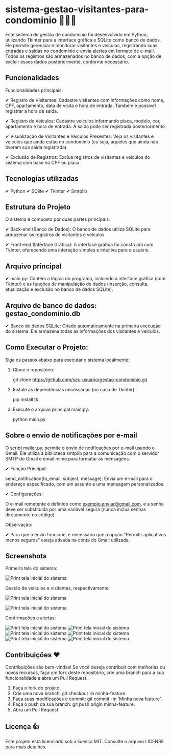# sistema-gestao-visitantes-para-condominio 🚀🎉😀

Este sistema de gestão de condomínio foi desenvolvido em Python, utilizando Tkinter para a interface gráfica e SQLite como banco de dados. 
Ele permite gerenciar e monitorar visitantes e veículos, registrando suas entradas e saídas no condomínio e envia alertas em formato de e-mail.
Todos os registros são armazenados no banco de dados, com a opção de excluir esses dados posteriormente, conforme necessário.

##  Funcionalidades 

Funcionalidades principais:

✔ Registro de Visitantes: Cadastre visitantes com informações como nome, CPF, apartamento, data de visita e hora de entrada. Também é possível registrar a hora de saída.

✔ Registro de Veículos: Cadastre veículos informando placa, modelo, cor, apartamento e hora de entrada. A saída pode ser registrada posteriormente.

✔ Visualização de Visitantes e Veículos Presentes: Veja os visitantes e veículos que ainda estão no condomínio (ou seja, aqueles que ainda não tiveram sua saída registrada).

✔ Exclusão de Registros: Exclua registros de visitantes e veículos do sistema com base no CPF ou placa.

## Tecnologias utilizadas

✔ Python
✔ SQlite
✔ Tkinter
✔ Smtplib 

## Estrutura do Projeto

O sistema é composto por duas partes principais:

✔ Back-end (Banco de Dados): O banco de dados utiliza SQLite para armazenar os registros de visitantes e veículos.

✔ Front-end (Interface Gráfica): A interface gráfica foi construída com Tkinter, oferecendo uma interação simples e intuitiva para o usuário.

## Arquivo principal

✔ main.py: Contém a lógica do programa, incluindo a interface gráfica (com Tkinter) e as funções de manipulação de dados 
  (inserção, consulta, atualização e exclusão no banco de dados SQLite).

## Arquivo de banco de dados: gestao_condominio.db
  
✔ Banco de dados SQLite: Criado automaticamente na primeira execução do sistema. Ele armazena todas as informações dos visitantes e veículos.


## Como Executar o Projeto:

Siga os passos abaixo para executar o sistema localmente:

1. Clone o repositório:

   git clone https://github.com/seu-usuario/gestao-condominio.git

2. Instale as dependências necessárias (no caso de Tkinter):

   pip install tk

3. Execute o arquivo principal main.py:

   python main.py

## Sobre o envio de notificações por e-mail

O script mailer.py, permite o envio de notificações por e-mail usando o Gmail. 
Ele utiliza a biblioteca smtplib para a comunicação com o servidor SMTP do Gmail e email.mime para formatar as mensagens.

✔ Função Principal:

send_notification(to_email, subject, message): Envia um e-mail para o endereço especificado, com um assunto e uma mensagem personalizados.

✔ Configurações:

O e-mail remetente é definido como exemplo.enviar@gmail.com, e a senha deve ser substituída por uma variável segura (nunca inclua senhas diretamente no código).

Observação:

✔ Para que o envio funcione, é necessário que a opção "Permitir aplicativos menos seguros" esteja ativada na conta do Gmail utilizada.

## Screenshots

Primeira tela do sistema:

![Print tela inicial do sistema](screenshots/python_jh1fDArjoM.png)

Gestão de veículos e visitantes, respectivamente:

![Print tela inicial do sistema](screenshots/python_tWGEMSa6hZ.png)

![Print tela inicial do sistema](screenshots/python_0ArhPIMEF5.png)

Confirmações e alertas:

![Print tela inicial do sistema](screenshots/python_BxjwTirGmN.png)
![Print tela inicial do sistema](screenshots/python_cnEz6woqfY.png)
![Print tela inicial do sistema](screenshots/python_hoHeYJGOze.png)
![Print tela inicial do sistema](screenshots/python_WY2A4Ixf8Y.png)
![Print tela inicial do sistema](screenshots/python_AOw8rcRHtp.png)
![Print tela inicial do sistema](screenshots/python_zQcZCWVm27.png)

## Contribuições ❤️

Contribuições são bem-vindas! Se você deseja contribuir com melhorias ou novos recursos, faça um fork deste repositório, 
crie uma branch para a sua funcionalidade e abra um Pull Request.

1. Faça o fork do projeto.
2. Crie uma nova branch: git checkout -b minha-feature.
3. Faça suas modificações e commit: git commit -m 'Minha nova feature'.
4. Faça o push da sua branch: git push origin minha-feature.
5. Abra um Pull Request.

## Licença  👍

Este projeto está licenciado sob a licença MIT. Consulte o arquivo LICENSE para mais detalhes.


